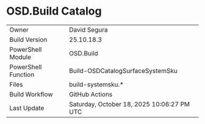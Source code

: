 ﻿# OSD.Build Catalog

| | |
|-|-|
| Owner | David Segura |
| Build Version | 25.10.18.3 |
| PowerShell Module | OSD.Build |
| PowerShell Function | Build-OSDCatalogSurfaceSystemSku |
| Files | build-systemsku.* |
| Build Workflow | GitHub Actions |
| Last Update | Saturday, October 18, 2025 10:06:27 PM UTC |
